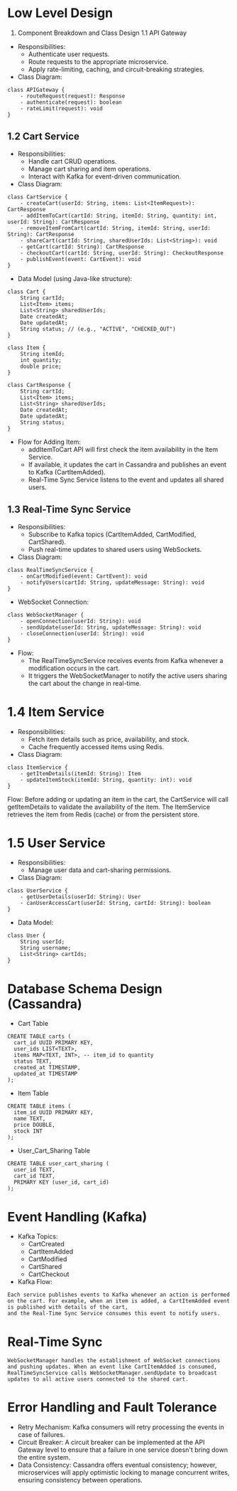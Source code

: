 # Low Level Design
1. Component Breakdown and Class Design
1.1 API Gateway  
- Responsibilities:
  - Authenticate user requests.
  - Route requests to the appropriate microservice.
  - Apply rate-limiting, caching, and circuit-breaking strategies.
- Class Diagram:
```
class APIGateway {
    - routeRequest(request): Response
    - authenticate(request): boolean
    - rateLimit(request): void
}
```
## 1.2 Cart Service
- Responsibilities:
  - Handle cart CRUD operations.
  - Manage cart sharing and item operations.
  - Interact with Kafka for event-driven communication.
- Class Diagram:
```
class CartService {
    - createCart(userId: String, items: List<ItemRequest>): CartResponse
    - addItemToCart(cartId: String, itemId: String, quantity: int, userId: String): CartResponse
    - removeItemFromCart(cartId: String, itemId: String, userId: String): CartResponse
    - shareCart(cartId: String, sharedUserIds: List<String>): void
    - getCart(cartId: String): CartResponse
    - checkoutCart(cartId: String, userId: String): CheckoutResponse
    - publishEvent(event: CartEvent): void
}
```
- Data Model (using Java-like structure):
```
class Cart {
    String cartId;
    List<Item> items;
    List<String> sharedUserIds;
    Date createdAt;
    Date updatedAt;
    String status; // (e.g., "ACTIVE", "CHECKED_OUT")
}

class Item {
    String itemId;
    int quantity;
    double price;
}

class CartResponse {
    String cartId;
    List<Item> items;
    List<String> sharedUserIds;
    Date createdAt;
    Date updatedAt;
    String status;
}
```
- Flow for Adding Item:
  - addItemToCart API will first check the item availability in the Item Service.
  - If available, it updates the cart in Cassandra and publishes an event to Kafka (CartItemAdded).
  - Real-Time Sync Service listens to the event and updates all shared users.
    
## 1.3 Real-Time Sync Service
- Responsibilities:
  - Subscribe to Kafka topics (CartItemAdded, CartModified, CartShared).
  - Push real-time updates to shared users using WebSockets.
- Class Diagram:
```
class RealTimeSyncService {
    - onCartModified(event: CartEvent): void
    - notifyUsers(cartId: String, updateMessage: String): void
}
```
- WebSocket Connection:
```
class WebSocketManager {
    - openConnection(userId: String): void
    - sendUpdate(userId: String, updateMessage: String): void
    - closeConnection(userId: String): void
}
```
- Flow:
  - The RealTimeSyncService receives events from Kafka whenever a modification occurs in the cart.
  - It triggers the WebSocketManager to notify the active users sharing the cart about the change in real-time.

# 1.4 Item Service
- Responsibilities:
  - Fetch item details such as price, availability, and stock.
  - Cache frequently accessed items using Redis.
- Class Diagram:
```
class ItemService {
    - getItemDetails(itemId: String): Item
    - updateItemStock(itemId: String, quantity: int): void
}
```
Flow:
Before adding or updating an item in the cart, the CartService will call getItemDetails to validate the availability of the item.
The ItemService retrieves the item from Redis (cache) or from the persistent store.
# 1.5 User Service
- Responsibilities:
  - Manage user data and cart-sharing permissions.
- Class Diagram:
```
class UserService {
    - getUserDetails(userId: String): User
    - canUserAccessCart(userId: String, cartId: String): boolean
}
```
- Data Model:
```
class User {
    String userId;
    String username;
    List<String> cartIds;
}
```
# Database Schema Design (Cassandra)
- Cart Table
```
CREATE TABLE carts (
  cart_id UUID PRIMARY KEY,
  user_ids LIST<TEXT>,
  items MAP<TEXT, INT>, -- item_id to quantity
  status TEXT,
  created_at TIMESTAMP,
  updated_at TIMESTAMP
);
```
- Item Table
```
CREATE TABLE items (
  item_id UUID PRIMARY KEY,
  name TEXT,
  price DOUBLE,
  stock INT
);
```
- User_Cart_Sharing Table
```
CREATE TABLE user_cart_sharing (
  user_id TEXT,
  cart_id TEXT,
  PRIMARY KEY (user_id, cart_id)
);
```
# Event Handling (Kafka)
- Kafka Topics:
  - CartCreated
  - CartItemAdded
  - CartModified
  - CartShared
  - CartCheckout
- Kafka Flow:
```
Each service publishes events to Kafka whenever an action is performed on the cart. For example, when an item is added, a CartItemAdded event is published with details of the cart,
and the Real-Time Sync Service consumes this event to notify users.
```
# Real-Time Sync
```
WebSocketManager handles the establishment of WebSocket connections and pushing updates. When an event like CartItemAdded is consumed,
RealTimeSyncService calls WebSocketManager.sendUpdate to broadcast updates to all active users connected to the shared cart.
```
# Error Handling and Fault Tolerance
- Retry Mechanism:
Kafka consumers will retry processing the events in case of failures.
- Circuit Breaker:
A circuit breaker can be implemented at the API Gateway level to ensure that a failure in one service doesn't bring down the entire system.
- Data Consistency:
Cassandra offers eventual consistency; however, microservices will apply optimistic locking to manage concurrent writes, ensuring consistency between operations.

